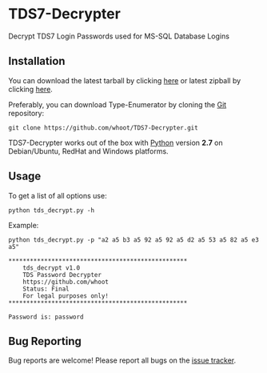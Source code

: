 TDS7-Decrypter
==============

Decrypt TDS7 Login Passwords used for MS-SQL Database Logins

Installation
----

You can download the latest tarball by clicking [here](https://github.com/whoot/TDS7-Decrypter/tarball/master) or latest zipball by clicking  [here](https://github.com/whoot/TDS7-Decrypter/archive/master.zip).

Preferably, you can download Type-Enumerator by cloning the [Git](https://github.com/whoot/TDS7-Decrypter) repository:

    git clone https://github.com/whoot/TDS7-Decrypter.git

TDS7-Decrypter works out of the box with [Python](http://www.python.org/download/) version **2.7** on Debian/Ubuntu, RedHat and Windows platforms.

Usage
----

To get a list of all options use:

    python tds_decrypt.py -h
    
Example:

	python tds_decrypt.py -p "a2 a5 b3 a5 92 a5 92 a5 d2 a5 53 a5 82 a5 e3 a5"
	
	**************************************************
		tds_decrypt v1.0
		TDS Password Decrypter
		https://github.com/whoot
		Status:	Final
		For legal purposes only!
	**************************************************

	Password is: password

Bug Reporting
----
Bug reports are welcome! Please report all bugs on the [issue tracker](https://github.com/whoot/TDS7-Decrypter/issues).
